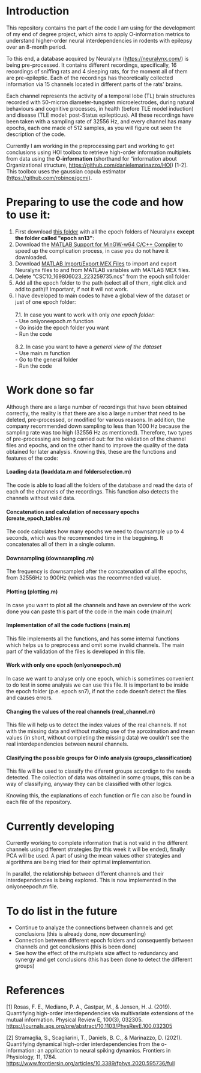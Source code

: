 # Introduction

This repository contains the part of the code I am using for the development of my end of degree project, which aims to apply O-information metrics to understand higher-order neural interdependencies in rodents with epilepsy over an 8-month period. 

To this end, a database acquired by Neuralynx (https://neuralynx.com/) is being pre-processed. It contains different recordings, specifically, 16 recordings of sniffing rats and 4 sleeping rats, for the moment all of them are pre-epileptic. Each of the recordings has theoretically collected information via 15 channels located in different parts of the rats' brains.

Each channel represents the activity of a temporal lobe (TL) brain structures recorded with 50-micron diameter-tungsten microelectrodes, during natural behaviours and cognitive processes, in health (before TLE model induction) and disease (TLE model: post-Status epilepticus). All these recordings have been taken with a sampling rate of 32556 Hz, and every channel has many epochs, each one made of 512 samples, as you will figure out seen the description of the code. 

Currently I am working in the preprocessing part and working to get conclusions using HOI toolbox to retrieve high-order information multiplets from data using the **O-information** (shorthand for “information about Organizational structure, https://github.com/danielemarinazzo/HOI) [1-2]. This toolbox uses the gaussian copula estimator (https://github.com/robince/gcmi).

# Preparing to use the code and how to use it:

1. First download [this folder](https://www.dropbox.com/sh/0kpgp9la6by8m9p/AABM2vldJEclnunSIl8IzvKHa?dl=0) with all the epoch folders of Neuralynx **except the folder called "epoch sn13"**: 
2. Download the [MATLAB Support for MinGW-w64 C/C++ Compiler](https://es.mathworks.com/matlabcentral/fileexchange/52848-matlab-support-for-mingw-w64-c-c-compiler) to speed up the complication process, in case you do not have it downloaded.
3. Download [MATLAB Import/Export MEX Files](https://neuralynx.com/software/category/matlab-netcom-utilities) to import and export Neuralynx files to and from MATLAB variables with MATLAB MEX files.
4. Delete "CSC10_169806023_223259735.ncs" from the epoch sn1 folder
5. Add all the epoch folder to the path (select all of them, right click and add to path)!! Important, if not it will not work.
6. I have developed to main codes to have a global view of the dataset or just of one epoch folder:<br/><br/>
7.1. In case you want to work with only *one epoch folder*:<br/>
           - Use onlyoneepoch.m function<br/>
           - Go inside the epoch folder you want<br/>
           - Run the code<br/><br/>
8.2. In case you want to have a *general view of the dataset*<br/>
           - Use main.m function<br/>
           - Go to the general folder<br/>
           - Run the code<br/>

# Work done so far

Although there are a large number of recordings that have been obtained correctly, the reality is that there are also a large number that need to be deleted, pre-processed, or modified for various reasons. In addition, the company recommended down sampling to less than 1000 Hz because the sampling rate was too high (32556 Hz as mentioned). Therefore, two types of pre-processing are being carried out: for the validation of the channel files and epochs, and on the other hand to improve the quality of the data obtained for later analysis. Knowing this, these are the functions and features of the code:

#### Loading data (loaddata.m and folderselection.m)
The code is able to load all the folders of the database and read the data of each of the channels of the recordings. This function also detects the channels without valid data. 

#### Concatenation and calculation of necessary epochs (create_epoch_tables.m)
The code calculates how many epochs we need to downsample up to 4 seconds, which was the recommended time in the beggining. It concatenates all of them in a single column. 

#### Downsampling (downsampling.m)
The frequency is downsampled after the concatenation of all the epochs, from 32556Hz to 900Hz (which was the recommended value). 

#### Plotting (plotting.m)
In case you want to plot all the channels and have an overview of the work done you can paste this part of the code in the main code (main.m)

#### Implementation of all the code fuctions (main.m)
This file implements all the functions, and has some internal functions which helps us to preprocess and omit some invalid channels. The main part of the validation of the files is developed in this file.

#### Work with only one epoch (onlyoneepoch.m)
In case we want to analyse only one epoch,  which is sometimes convenient to do test in some analysis we can use this file. It is important to be inside the epoch folder (p.e. epoch sn7), if not the code doesn't detect the files and causes errors. 

#### Changing the values of the real channels (real_channel.m)
This file will help us to detect the index values of the real channels. If not with the missing data and without making use of the aproximation and mean values (in short, without completing the missing data) we couldn't see the real interdependencies between neural channels.

#### Clasifying the possible groups for O info analysis (groups_classification)
This file will be used to classify the diferent groups accordign to the needs detected. The collection of data was obtained in some groups, this can be a way of classifying, anyway they can be classified with other logics.

Knowing this, the explanations of each function or file can also be found in each file of the repository.

# Currently developing

Currently working to complete information that is not valid in the different channels using different strategies (by this week it will be ended), finally PCA will be used. A part of using the mean values other strategies and algorithms are being tried for their optimal implementation.

In parallel, the relationship between different channels and their interdependencies is being explored. This is now implemented in the onlyoneepoch.m file.

# To do list in the future

- Continue to analyze the connections between channels and get conclusions (this is already done, now documenting)
- Connection between different epoch folders and consequently between channels and get conclusions (this is been done)
- See how the effect of the multiplets size affect to redundancy and synergy and get conclusions (this has been done to detect the different groups)

# References 

[1]  Rosas, F. E., Mediano, P. A., Gastpar, M., & Jensen, H. J. (2019). Quantifying high-order interdependencies via multivariate extensions of the mutual information. Physical Review E, 100(3), 032305. https://journals.aps.org/pre/abstract/10.1103/PhysRevE.100.032305

[2]  Stramaglia, S., Scagliarini, T., Daniels, B. C., & Marinazzo, D. (2021). Quantifying dynamical high-order interdependencies from the o-information: an application to neural spiking dynamics. Frontiers in Physiology, 11, 1784. https://www.frontiersin.org/articles/10.3389/fphys.2020.595736/full

